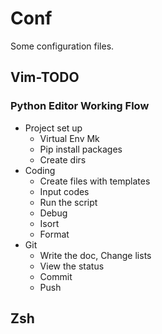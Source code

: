 # Conf
Some configuration files.

## Vim-TODO

### Python Editor Working Flow

+ Project set up
    + Virtual Env Mk
    + Pip install packages
    + Create dirs
+ Coding
    + Create files with templates
    + Input codes
    + Run the script
    + Debug
    + Isort
    + Format
+ Git
    + Write the doc, Change lists
    + View the status
    + Commit
    + Push

## Zsh
